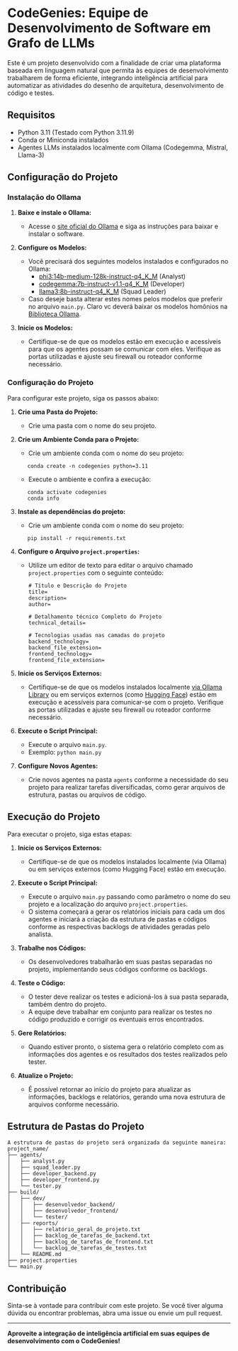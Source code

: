 # CodeGenies: Equipe de Desenvolvimento de Software em Grafo de LLMs

Este é um projeto desenvolvido com a finalidade de criar uma plataforma baseada em linguagem natural que permita às equipes de desenvolvimento trabalharem de forma eficiente, integrando inteligência artificial para automatizar as atividades do desenho de arquitetura, desenvolvimento de código e testes.

## Requisitos

- Python 3.11 (Testado com Python 3.11.9)
- Conda or Miniconda instalados
- Agentes LLMs instalados localmente com Ollama (Codegemma, Mistral, Llama-3)

## Configuração do Projeto

### Instalação do Ollama

1. **Baixe e instale o Ollama:**
   - Acesse o [site oficial do Ollama](https://ollama.ai) e siga as instruções para baixar e instalar o software.

2. **Configure os Modelos:**
   - Você precisará dos seguintes modelos instalados e configurados no Ollama:
     - [phi3:14b-medium-128k-instruct-q4_K_M](https://ollama.com/library/phi3:14b-medium-128k-instruct-q4_K_M) (Analyst)
     - [codegemma:7b-instruct-v1.1-q4_K_M](https://ollama.com/library/codegemma:7b-instruct-v1.1-q4_K_M) (Developer)
     - [llama3:8b-instruct-q4_K_M](https://ollama.com/library/llama3:8b-instruct-q4_K_M) (Squad Leader)
   - Caso deseje basta alterar estes nomes pelos modelos que preferir no arquivo `main.py`. Claro vc deverá baixar os modelos homônios na [Biblioteca Ollama](https://ollama.com/library/).

3. **Inicie os Modelos:**
   - Certifique-se de que os modelos estão em execução e acessíveis para que os agentes possam se comunicar com eles. Verifique as portas utilizadas e ajuste seu firewall ou roteador conforme necessário.

### Configuração do Projeto

Para configurar este projeto, siga os passos abaixo:

1. **Crie uma Pasta do Projeto:**
   - Crie uma pasta com o nome do seu projeto.

2. **Crie um Ambiente Conda para o Projeto:**
   - Crie um ambiente conda com o nome do seu projeto:
   ```
      conda create -n codegenies python=3.11
   ```
   - Execute o ambiente e confira a execução:
   ```
      conda activate codegenies
      conda info
   ```

3. **Instale as dependências do projeto:**
   - Crie um ambiente conda com o nome do seu projeto:
   ```
      pip install -r requirements.txt
   ```

4. **Configure o Arquivo `project.properties`:**
   - Utilize um editor de texto para editar o arquivo chamado `project.properties` com o seguinte conteúdo:
     ```
     # Título e Descrição do Projeto
     title=
     description=
     author=

     # Detalhamento técnico Completo do Projeto
     technical_details=

     # Tecnologias usadas nas camadas do projeto
     backend_technology=
     backend_file_extension=
     frontend_technology=
     frontend_file_extension=
     ```

5. **Inicie os Serviços Externos:**
   - Certifique-se de que os modelos instalados localmente [via Ollama Library](https://ollama.com/library/) ou em serviços externos (como [Hugging Face](https://huggingface.co/models?sort=downloads&search=gguf)) estão em execução e acessíveis para comunicar-se com o projeto. Verifique as portas utilizadas e ajuste seu firewall ou roteador conforme necessário.

6. **Execute o Script Principal:**
   - Execute o arquivo `main.py`.
   - Exemplo: `python main.py`

7. **Configure Novos Agentes:**
   - Crie novos agentes na pasta `agents` conforme a necessidade do seu projeto para realizar tarefas diversificadas, como gerar arquivos de estrutura, pastas ou arquivos de código.

## Execução do Projeto

Para executar o projeto, siga estas etapas:

1. **Inicie os Serviços Externos:**
   - Certifique-se de que os modelos instalados localmente (via Ollama) ou em serviços externos (como Hugging Face) estão em execução.

2. **Execute o Script Principal:**
   - Execute o arquivo `main.py` passando como parâmetro o nome do seu projeto e a localização do arquivo `project.properties`.
   - O sistema começará a gerar os relatórios iniciais para cada um dos agentes e iniciará a criação da estrutura de pastas e códigos conforme as respectivas backlogs de atividades geradas pelo analista.

3. **Trabalhe nos Códigos:**
   - Os desenvolvedores trabalharão em suas pastas separadas no projeto, implementando seus códigos conforme os backlogs.

4. **Teste o Código:**
   - O tester deve realizar os testes e adicioná-los à sua pasta separada, também dentro do projeto.
   - A equipe deve trabalhar em conjunto para realizar os testes no código produzido e corrigir os eventuais erros encontrados.

5. **Gere Relatórios:**
   - Quando estiver pronto, o sistema gera o relatório completo com as informações dos agentes e os resultados dos testes realizados pelo tester.

6. **Atualize o Projeto:**
   - É possível retornar ao início do projeto para atualizar as informações, backlogs e relatórios, gerando uma nova estrutura de arquivos conforme necessário.

## Estrutura de Pastas do Projeto

```
A estrutura de pastas do projeto será organizada da seguinte maneira:
project_name/
├── agents/
│   ├── analyst.py
│   ├── squad_leader.py
│   ├── developer_backend.py
│   ├── developer_frontend.py
│   └── tester.py
├── build/
│   ├── dev/
│   │   ├── desenvolvedor_backend/
│   │   ├── desenvolvedor_frontend/
│   │   └── tester/
│   ├── reports/
│   │   ├── relatório_geral_do_projeto.txt
│   │   ├── backlog_de_tarefas_de_backend.txt
│   │   ├── backlog_de_tarefas_de_frontend.txt
│   │   └── backlog_de_tarefas_de_testes.txt
│   └── README.md
├── project.properties
└── main.py
```

## Contribuição

Sinta-se à vontade para contribuir com este projeto. Se você tiver alguma dúvida ou encontrar problemas, abra uma issue ou envie um pull request.

---

**Aproveite a integração de inteligência artificial em suas equipes de desenvolvimento com o CodeGenies!**